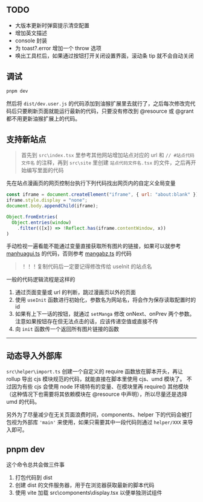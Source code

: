 ## TODO

- 大版本更新时弹窗提示清空配置
- 增加英文描述
- console 封装
- 为 toast?.error 增加一个 throw 选项
- 唤出工具栏后，如果通过按钮打开关闭设置界面，滚动条 tip 就不会自动关闭

## 调试

```bash
pnpm dev
```

然后将 `dist/dev.user.js` 的代码添加到油猴扩展里去就行了，之后每次修改完代码后只要刷新页面就能运行最新的代码，只要没有修改到 @resource 或 @grant 都不用更新油猴扩展上的代码。

## 支持新站点

> 首先到 `src\index.tsx` 里参考其他网站增加站点对应的 url 和 `// #站点代码文件名` 的注释，再到 `src\site` 里创建 `站点代码文件名.tsx` 的文件，之后再开始编写里面的代码

先在站点漫画页的网页控制台执行下列代码找出网页内的自定义全局变量

```js
const iframe = document.createElement("iframe", { url: "about:blank" });
iframe.style.display = "none";
document.body.appendChild(iframe);

Object.fromEntries(
  Object.entries(window)
    .filter(([x]) => !Reflect.has(iframe.contentWindow, x))
)
```

手动检视一遍看能不能通过变量直接获取所有图片的链接，如果可以就参考 [manhuagui.ts](../src/site/manhuagui.tsx) 的代码，否则参考 [mangabz.ts](../src/site/mangabz.tsx) 的代码

> ！！！复制代码后一定要记得修改传给 useInit 的站点名

一般的代码逻辑流程是这样的

1. 通过页面变量或 url 的判断，跳过漫画页以外的页面
2. 使用 `useInit` 函数进行初始化，参数名为网站名，将会作为保存读取配置时的 id
3. 如果有上下一话的按钮，就通过 `setManga` 修改 onNext、onPrev 两个参数。注意如果按钮存在但无法点击的话，应该传递空值或直接不传
4. 向 `init` 函数传一个返回所有图片链接的函数

---

## 动态导入外部库

`src\helper\import.ts`
创建一个自定义的 require 函数放在脚本开头，再让 rollup 导出 cjs 模块规范的代码，就能直接在脚本里使用 cjs、umd 模块了。
不过因为有些 cjs 会使用 node 环境特有的变量、在模块里再 require() 其他模块（这种情况下也需要将其依赖模块在 @resource 中声明），所以尽量还是选择 umd 的代码。

另外为了尽量减少在无关页面浪费时间，components、helper 下的代码会被打包视为外部库 `'main'` 来使用，如果只需要其中一段代码则通过 `helper/XXX` 来导入即可。

## pnpm dev

这个命令总共会做三件事

1. 打包代码到 dist
2. 创建 dist 的文件服务器，用于在浏览器获取最新的脚本代码
3. 使用 vite 加载 src\components\display.tsx 以便单独测试组件
